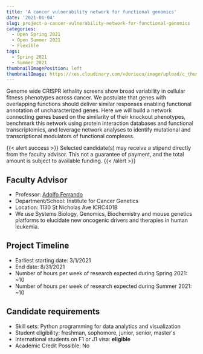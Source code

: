 ```yaml
---
title: 'A cancer vulnerability network for functional genomics'
date: '2021-01-04'
slug: project-a-cancer-vulnerability-network-for-functional-genomics
categories:
  - Open Spring 2021
  - Open Summer 2021
  - Flexible
tags:
  - Spring 2021
  - Summer 2021
thumbnailImagePosition: left
thumbnailImage: https://res.cloudinary.com/vdoriecu/image/upload/c_thumb,w_200,g_face/v1579110178/construction_c6dqbd.png
---
```

Genome wide CRISPR lethality screens show broad variability in cellular fitness phenotypes across cancer. We postulate that genes with overlapping functions should deliver similar responses enabling functional annotation of uncharacterized genes. Here we will build a network connecting genes based on the similarity of their knockout phenotypes, benchmark this network using protein interaction databases and functional  transcriptomics, and leverage network analyses to identify mutational and transcriptional modulators of functional complexes.

<!--more-->

{{< alert success >}}
Selected candidate(s) may receive a stipend directly from the faculty advisor. This not a guarantee of payment, and the total amount is subject to available funding.
{{< /alert >}}

## Faculty Advisor
+ Professor: [Adolfo Ferrando](http://ferrandolab.org/)
+ Department/School: Institute for Cancer Genetics
+ Location: 1130 St Nicholas Ave ICRC401B
+ We use Systems Biology, Genomics, Biochemistry and mouse genetics platforms to elucidate new oncogenic drivers and therapies in human leukemia.

## Project Timeline
+ Earliest starting date: 3/1/2021
+ End date: 8/31/2021
+ Number of hours per week of research expected during Spring 2021: ~10
+ Number of hours per week of research expected during Summer 2021: ~10

## Candidate requirements
+ Skill sets: Python programming for data analytics and visualization
+ Student eligibility: freshman, sophomore, junior, senior, master's
+ International students on F1 or J1 visa: **eligible**
+ Academic Credit Possible: No

